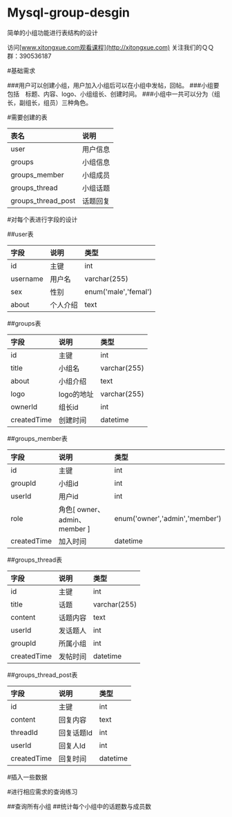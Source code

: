 # Mysql-group-desgin
简单的小组功能进行表结构的设计

访问[www.xitongxue.com观看课程](http://xitongxue.com)
关注我们的ＱＱ群：390536187

#基础需求

###用户可以创建小组，用户加入小组后可以在小组中发帖，回帖。
###小组要包括　标题、内容、logo、小组组长、创建时间。
###小组中一共可以分为（组长，副组长，组员）三种角色。

#需要创建的表

表名|说明
:---------------|:---------------
user|用户信息
groups|小组信息
groups_member|小组成员
groups_thread|小组话题
groups_thread_post|话题回复

#对每个表进行字段的设计

##user表

字段|说明|类型
:---------------|:---------------|:---------------
id|主键|int
username|用户名|varchar(255)
sex|性别|enum('male','femal')
about|个人介绍|text

##groups表

字段|说明|类型
:---------------|:---------------|:---------------
id|主键|int
title|小组名|varchar(255)
about|小组介绍|text
logo|logo的地址|varchar(255)
ownerId|组长id|int
createdTime|创建时间|datetime

##groups_member表

字段|说明|类型
:---------------|:---------------|:---------------
id|主键|int
groupId|小组id|int
userId|用户id|int
role|角色[ owner、admin、member ]|enum('owner','admin','member')
createdTime|加入时间|datetime

##groups_thread表

字段|说明|类型
:---------------|:---------------|:---------------
id|主键|int
title|话题|varchar(255)
content|话题内容|text
userId|发话题人|int
groupId|所属小组|int
createdTime|发帖时间|datetime


##groups_thread_post表

字段|说明|类型
:---------------|:---------------|:---------------
id|主键|int
content|回复内容|text
threadId|回复话题Id|int
userId|回复人Id|int
createdTime|回复时间|datetime


#插入一些数据

#进行相应需求的查询练习

##查询所有小组
##统计每个小组中的话题数与成员数


